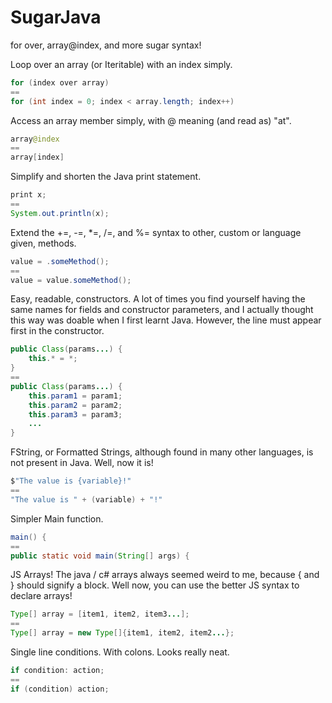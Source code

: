 # SugarJava
for over, array@index, and more sugar syntax!

Loop over an array (or Iteritable) with an index simply.
```java
for (index over array)
==
for (int index = 0; index < array.length; index++)
```

Access an array member simply, with @ meaning (and read as) "at".
```java
array@index
==
array[index]
```

Simplify and shorten the Java print statement.
```java
print x;
==
System.out.println(x);
```

Extend the +=, -=, *=, /=, and %= syntax to other, custom or language given, methods.
```java
value = .someMethod();
==
value = value.someMethod();
```

Easy, readable, constructors. A lot of times you find yourself having the same names for fields and constructor parameters, and I actually thought this way was doable when I first learnt Java. However, the line must appear first in the constructor.
```java
public Class(params...) {
    this.* = *;
}
==
public Class(params...) {
    this.param1 = param1;
    this.param2 = param2;
    this.param3 = param3;
    ...
}
```

FString, or Formatted Strings, although found in many other languages, is not present in Java. Well, now it is!
```java
$"The value is {variable}!"
==
"The value is " + (variable) + "!"
```

Simpler Main function.
```java
main() {
==
public static void main(String[] args) {
```

JS Arrays! The java / c# arrays always seemed weird to me, because { and } should signify a block. Well now, you can use the better JS syntax to declare arrays!
```java
Type[] array = [item1, item2, item3...];
==
Type[] array = new Type[]{item1, item2, item2...};
```

Single line conditions. With colons. Looks really neat.
```java
if condition: action;
==
if (condition) action;
```
